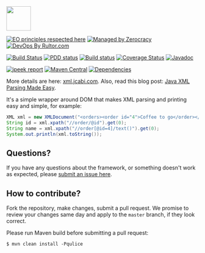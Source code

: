 <img src="http://img.jcabi.com/logo-square.png" width="64px" height="64px" />

[![EO principles respected here](https://cdn.rawgit.com/yegor256/elegantobjects.github.io/master/badge.svg)](http://www.elegantobjects.org)
[![Managed by Zerocracy](https://www.0crat.com/badge/C3RUBL5H9.svg)](https://www.0crat.com/p/C3RUBL5H9)
[![DevOps By Rultor.com](http://www.rultor.com/b/jcabi/jcabi-xml)](http://www.rultor.com/p/jcabi/jcabi-xml)

[![Build Status](https://travis-ci.org/jcabi/jcabi-xml.svg?branch=master)](https://travis-ci.org/jcabi/jcabi-xml)
[![PDD status](http://www.0pdd.com/svg?name=jcabi/jcabi-xml)](http://www.0pdd.com/p?name=jcabi/jcabi-xml)
[![Build status](https://ci.appveyor.com/api/projects/status/323ak1323abk3x30/branch/master?svg=true)](https://ci.appveyor.com/project/yegor256/jcabi-xml/branch/master)
[![Coverage Status](https://coveralls.io/repos/jcabi/jcabi-xml/badge.svg?branch=__rultor&service=github)](https://coveralls.io/github/jcabi/jcabi-xml?branch=__rultor)
[![Javadoc](https://javadoc.io/badge/com.jcabi/jcabi-xml.svg)](http://www.javadoc.io/doc/com.jcabi/jcabi-xml)

[![jpeek report](http://i.jpeek.org/com.jcabi/jcabi-xml/badge.svg)](http://i.jpeek.org/com.jcabi/jcabi-xml/)
[![Maven Central](https://maven-badges.herokuapp.com/maven-central/com.jcabi/jcabi-xml/badge.svg)](https://maven-badges.herokuapp.com/maven-central/com.jcabi/jcabi-xml)
[![Dependencies](https://www.versioneye.com/user/projects/561a9e86a193340f2f00115e/badge.svg?style=flat)](https://www.versioneye.com/user/projects/561a9e86a193340f2f00115e)

More details are here: [xml.jcabi.com](http://xml.jcabi.com/index.html).
Also, read this blog post: [Java XML Parsing Made Easy](http://www.yegor256.com/2014/04/24/java-xml-parsing-and-traversing.html).

It's a simple wrapper around DOM that makes XML parsing and printing
easy and simple, for example:

```java
XML xml = new XMLDocument("<orders><order id="4">Coffee to go</order></orders>");
String id = xml.xpath("//order/@id").get(0);
String name = xml.xpath("//order[@id=4]/text()").get(0);
System.out.println(xml.toString());
```

## Questions?

If you have any questions about the framework, or something doesn't work as expected,
please [submit an issue here](https://github.com/jcabi/jcabi-xml/issues/new).

## How to contribute?

Fork the repository, make changes, submit a pull request.
We promise to review your changes same day and apply to
the `master` branch, if they look correct.

Please run Maven build before submitting a pull request:

```
$ mvn clean install -Pqulice
```
